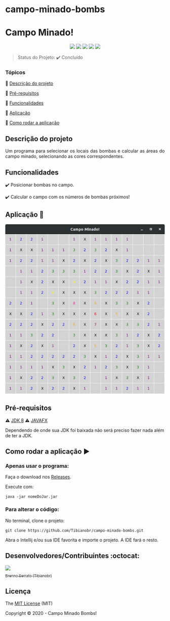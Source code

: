 # campo-minado-bombs

<h1>Campo Minado!</h1> 

<p align="center">
  <img src="https://img.shields.io/github/issues/Tibianobr/campo-minado-bombs"/>
  <img src="https://img.shields.io/github/forks/Tibianobr/campo-minado-bombs"/>
  <img src="https://img.shields.io/static/v1?label=JAVA&message=LANGUAGE&color=blue&style=for-the-badge&logo=JAVA"/>
  <img src="https://img.shields.io/github/stars/Tibianobr/campo-minado-bombs"/>
  <img src="https://img.shields.io/github/license/Tibianobr/campo-minado-bombs"/>
</p>

> Status do Projeto: :heavy_check_mark: Concluído

### Tópicos 

:small_blue_diamond: [Descrição do projeto](#descrição-do-projeto)

:small_blue_diamond: [Pré-requisitos](#pré-requisitos)

:small_blue_diamond: [Funcionalidades](#funcionalidades)

:small_blue_diamond: [Aplicação](#aplicação-dash)

:small_blue_diamond: [Como rodar a aplicação](#como-rodar-a-aplicação-arrow_forward)

## Descrição do projeto 

<p align="justify">
  Um programa para selecionar os locais das bombas e calcular as áreas do campo minado, selecionando as cores correspondentes.
</p>

## Funcionalidades

:heavy_check_mark: Posicionar bombas no campo.

:heavy_check_mark: Calcular o campo com os números de bombas próximos!


## Aplicação :dash:

<img src="https://github.com/Tibianobr/campo-minado-bombs/blob/main/campominado.png"/>


## Pré-requisitos

:warning: [JDK 8](https://java.com)
:warning: [JAVAFX](https://openjfx.io/)

Dependendo de onde sua JDK foi baixada não será preciso fazer nada além de ter a JDK.

## Como rodar a aplicação :arrow_forward:

### Apenas usar o programa:

Faça o download nos [Releases](https://github.com/Tibianobr/campo-minado-bombs/releases).

Execute com:

```
java -jar nomeDoJar.jar
```

### Para alterar o código:

No terminal, clone o projeto: 

```
git clone https://github.com/Tibianobr/campo-minado-bombs.git
```

Abra o Intellij e/ou sua IDE favorita e importe o projeto. A IDE fará o resto.


## Desenvolvedores/Contribuintes :octocat:

[<img src="https://avatars1.githubusercontent.com/u/23251490?s=460&v=4" width=115><br><sub>Brenno Serrato (Tibianobr)</sub>](https://github.com/Tibianobr)

## Licença 

The [MIT License]() (MIT)

Copyright :copyright: 2020 - Campo Minado Bombs!
